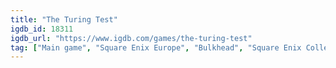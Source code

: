 ```yaml
---
title: "The Turing Test"
igdb_id: 18311
igdb_url: "https://www.igdb.com/games/the-turing-test"
tag: ["Main game", "Square Enix Europe", "Bulkhead", "Square Enix Collective", "Puzzle", "Adventure", "Single player", "First person", "Science fiction"]
---
```

